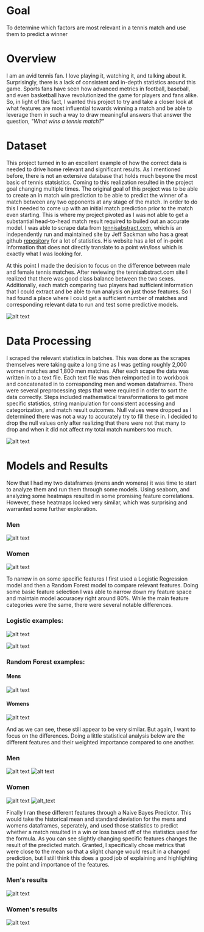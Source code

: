 # Goal
To determine which factors are most relevant in a tennis match and use them to predict a winner

# Overview
I am an avid tennis fan. I love playing it, watching it, and talking about it. Surprisingly, there is a lack of consistent
and in-depth statistics around this game. Sports fans have seen how advanced metrics in football, baseball, and even basketball
have revolutionized the game for players and fans alike. So, in light of this fact, I wanted this project to try and take a
closer look at what features are most influential towards winning a match and be able to leverage them in such a way to
draw meaningful answers that answer the question, *"What wins a tennis match?"*

# Dataset
This project turned in to an excellent example of how the correct data is needed to drive home relevant and significant
results. As I mentioned before, there is not an extensive database that holds much beyone the most basic of tennis statsistics. Coming to this realization resulted in the project goal changing multiple times. The original goal of this project was to be able to create an in match win prediction to be able to predict the winner of a match between any two opponents at any stage of the match. In order to do this I needed to come up with an initial match prediction prior to the match even starting. This is where my project pivoted as I was not able to get a substantial head-to-head match result required to builed out an accurate model. I was able to scrape data from [tennisabstract.com](http://tennisabstract.com/), which is an independently run and maintained site by Jeff Sackman who has a great github [repository](https://github.com/JeffSackmann) for a lot of statistics. His website has a lot of in-point information that does not directly translate to a point win/loss which is exactly what I was looking for. 

At this point I made the decision to focus on the difference between male and female tennis matches. After reviewing the tennisabstract.com site I realized that there was good class balance between the two sexes. Additionally, each match comparing two players had sufficient information that I could extract and be able to run analysis on just those features. So I had found a place where I could get a sufficient number of matches and corresponding relevant data to run and test some predictive models.

![alt text](https://github.com/scbronder/final_project/blob/master/Screen%20Shot%202019-03-04%20at%202.22.54%20PM.png)

# Data Processing
I scraped the relevant statistics in batches. This was done as the scrapes themselves were taking quite a long time as I was getting roughly 2,000 women matches and 1,800 men matches. After each scape the data was written in to a text file. Each text file was then reimported in to workbook and concatenated in to corresponding men and women dataframes. There were several preprocessing steps that were required in order to sort the data correctly. Steps included mathematical transformations to get more specific statistics, string manipulation for consistent accessing and categorization, and match result outcomes. Null values were dropped as I determined there was not a way to accurately try to fill these in. I decided to drop the null values only after realizing that there were not that many to drop and when it did not affect my total match numbers too much.

![alt text](https://github.com/scbronder/final_project/blob/master/Screen%20Shot%202019-03-04%20at%202.46.59%20PM.png)

# Models and Results
Now that I had my two dataframes (mens andn womens) it was time to start to analyze them and run them through some models. Using seaborn, and analyzing some heatmaps resulted in some promising feature correlations. However, these heatmaps looked very similar, which was surprising and warranted some further exploration.

### Men
![alt text](https://github.com/scbronder/final_project/blob/master/mens%20heatmap.png)

### Women
![alt text](https://github.com/scbronder/final_project/blob/master/womens%20heatmap.png)

To narrow in on some specific features I first used a Logistic Regression model and then a Random Forest model to compare relevant features. Doing some basic feature selection I was able to narrow down my feature space and maintain model accuracey right around 80%. While the main feature categories were the same, there were several notable differences.

### Logistic examples:
![alt text](https://github.com/scbronder/final_project/blob/master/Screen%20Shot%202019-03-04%20at%203.11.14%20PM.png)

![alt text](https://github.com/scbronder/final_project/blob/master/Screen%20Shot%202019-03-04%20at%203.13.30%20PM.png)

### Random Forest examples:
#### Mens
![alt text](https://github.com/scbronder/final_project/blob/master/Screen%20Shot%202019-03-04%20at%203.16.00%20PM.png)

#### Womens
![alt text](https://github.com/scbronder/final_project/blob/master/Screen%20Shot%202019-03-04%20at%203.16.17%20PM.png)

And as we can see, these still appear to be very similar. But again, I want to focus on the differences. Doing a little statistical analysis below are the different features and their weighted importance compared to one another.

### Men
![alt text](https://github.com/scbronder/final_project/blob/master/Screen%20Shot%202019-03-04%20at%203.22.24%20PM.png)
![alt text](https://github.com/scbronder/final_project/blob/master/Screen%20Shot%202019-03-04%20at%203.22.47%20PM.png)

### Women
![alt text](https://github.com/scbronder/final_project/blob/master/Screen%20Shot%202019-03-04%20at%203.22.15%20PM.png)
![alt_text](https://github.com/scbronder/final_project/blob/master/Screen%20Shot%202019-03-04%20at%203.22.57%20PM.png)

Finally I ran these different features through a Naive Bayes Predictor. This would take the historical mean and standard deviation for the mens and womens dataframes, seperately, and used those statistics to predict whether a match resulted in a win or loss based off of the statistics used for the formula. As you can see slightly changing specific features changes the result of the predicted match. Granted, I specifically chose metrics that were close to the mean so that a slight change would result in a changed prediction, but I still think this does a good job of explaining and highlighting the point and importance of the features.

### Men's results
![alt text](https://github.com/scbronder/final_project/blob/master/Screen%20Shot%202019-03-04%20at%203.23.18%20PM.png)

### Women's results
![alt text](https://github.com/scbronder/final_project/blob/master/Screen%20Shot%202019-03-04%20at%203.23.42%20PM.png)

